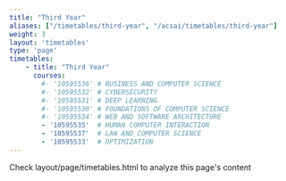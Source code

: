 ```yaml
---
title: "Third Year"
aliases: ["/timetables/third-year", "/acsai/timetables/third-year"]
weight: 3
layout: 'timetables'
type: 'page'
timetables:
    - title: "Third Year"
      courses:
        #- '10595536' # BUSINESS AND COMPUTER SCIENCE
        #- '10595532' # CYBERSECURITY
        #- '10595531' # DEEP LEARNING
        #- '10595530' # FOUNDATIONS OF COMPUTER SCIENCE
        #- '10595534' # WEB AND SOFTWARE ARCHITECTURE
        - '10595535'  # HUMAN COMPUTER INTERACTION      
        - '10595537'  # LAW AND COMPUTER SCIENCE
        - '10595533'  # OPTIMIZATION
---
```


Check layout/page/timetables.html to analyze this page's content
